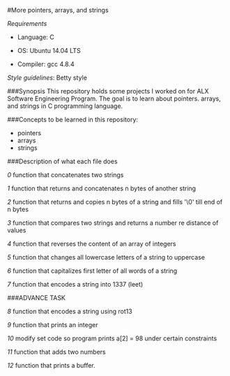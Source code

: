 #More pointers, arrays, and strings

*Requirements*
- Language: C

- OS: Ubuntu 14.04 LTS

- Compiler: gcc 4.8.4

*Style guidelines*: Betty style

###Synopsis
This repository holds some projects I worked on for ALX Software Engineering Program. The goal is to learn about pointers. arrays, and strings in C programming language.

###Concepts to be learned in this repository:

- pointers
- arrays
- strings

###Description of what each file does

*0* function that concatenates two strings

*1* function that returns and concatenates n bytes of another string

*2* function that returns and copies n bytes of a string and fills '\0' till end of n bytes

*3* function that compares two strings and returns a number re distance of values

*4* function that reverses the content of an array of integers

*5* function that changes all lowercase letters of a string to uppercase

*6* function that capitalizes first letter of all words of a string

*7* function that encodes a string into 1337 (leet)

###ADVANCE TASK

*8* function that encodes a string using rot13

*9* function that prints an integer

*10* modify set code so program prints a[2] = 98 under certain constraints

*11* function that adds two numbers

*12* function that prints a buffer. 
